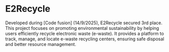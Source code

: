 # E2Recycle
Developed during [Code fusion] (14/9/2025), E2Recycle secured 3rd place. This project focuses on promoting environmental sustainability by helping users efficiently recycle electronic waste (e-waste). It provides a platform to track, manage, and locate e-waste recycling centers, ensuring safe disposal and better resource management.
